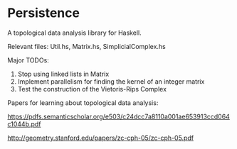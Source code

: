 # Persistence
A topological data analysis library for Haskell.

Relevant files: Util.hs, Matrix.hs, SimplicialComplex.hs

Major TODOs:
1) Stop using linked lists in Matrix
2) Implement parallelism for finding the kernel of an integer matrix
3) Test the construction of the Vietoris-Rips Complex

Papers for learning about topological data analysis:

https://pdfs.semanticscholar.org/e503/c24dcc7a8110a001ae653913ccd064c1044b.pdf

http://geometry.stanford.edu/papers/zc-cph-05/zc-cph-05.pdf
